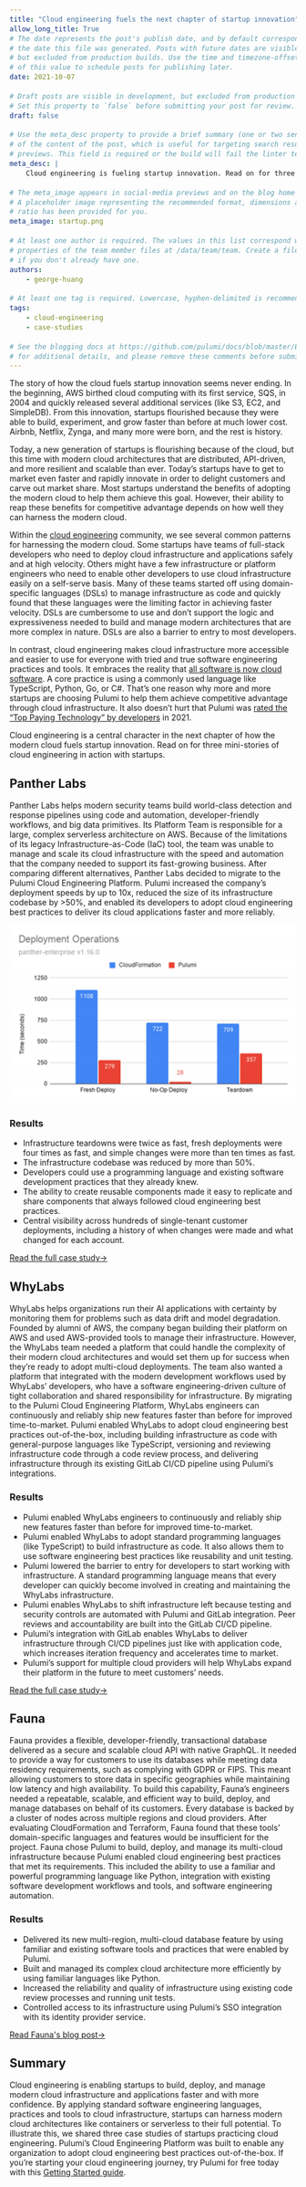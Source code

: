```yaml
---
title: "Cloud engineering fuels the next chapter of startup innovation"
allow_long_title: True
# The date represents the post's publish date, and by default corresponds with
# the date this file was generated. Posts with future dates are visible in development,
# but excluded from production builds. Use the time and timezone-offset portions of
# of this value to schedule posts for publishing later.
date: 2021-10-07

# Draft posts are visible in development, but excluded from production builds.
# Set this property to `false` before submitting your post for review.
draft: false

# Use the meta_desc property to provide a brief summary (one or two sentences)
# of the content of the post, which is useful for targeting search results or social-media
# previews. This field is required or the build will fail the linter test.
meta_desc: |
    Cloud engineering is fueling startup innovation. Read on for three mini-stories of cloud engineering in action with startups.

# The meta_image appears in social-media previews and on the blog home page.
# A placeholder image representing the recommended format, dimensions and aspect
# ratio has been provided for you.
meta_image: startup.png

# At least one author is required. The values in this list correspond with the `id`
# properties of the team member files at /data/team/team. Create a file for yourself
# if you don't already have one.
authors:
    - george-huang

# At least one tag is required. Lowercase, hyphen-delimited is recommended.
tags:
    - cloud-engineering
    - case-studies

# See the blogging docs at https://github.com/pulumi/docs/blob/master/BLOGGING.md.
# for additional details, and please remove these comments before submitting for review.
---
```

The story of how the cloud fuels startup innovation seems never ending. In the beginning, AWS birthed cloud computing with its first service, SQS, in 2004 and quickly released several additional services (like S3, EC2, and SimpleDB). From this innovation, startups flourished because they were able to build, experiment, and grow faster than before at much lower cost. Airbnb, Netflix, Zynga, and many more were born, and the rest is history.

Today, a new generation of startups is flourishing because of the cloud, but this time with modern cloud architectures that are distributed, API-driven, and more resilient and scalable than ever. Today’s startups have to get to market even faster and rapidly innovate in order to delight customers and carve out market share. Most startups understand the benefits of adopting the modern cloud to help them achieve this goal. However, their ability to reap these benefits for competitive advantage depends on how well they can harness the modern cloud.

Within the [cloud engineering](/cloud-engineering/) community, we see several common patterns for harnessing the modern cloud. Some startups have teams of full-stack developers who need to deploy cloud infrastructure and applications safely and at high velocity. Others might have a few infrastructure or platform engineers who need to enable other developers to use cloud infrastructure easily on a self-serve basis. Many of these teams started off using domain-specific languages (DSLs) to manage infrastructure as code and quickly found that these languages were the limiting factor in achieving faster velocity. DSLs are cumbersome to use and don’t support the logic and expressiveness needed to build and manage modern architectures that are more complex in nature. DSLs are also a barrier to entry to most developers.

In contrast, cloud engineering makes cloud infrastructure more accessible and easier to use for everyone with tried and true software engineering practices and tools. It embraces the reality that [all software is now cloud software](/blog/future-of-cloud-engineering/). A core practice is using a commonly used language like TypeScript, Python, Go, or C#. That’s one reason why more and more startups are choosing Pulumi to help them achieve competitive advantage through cloud infrastructure. It also doesn’t hurt that Pulumi was [rated the “Top Paying Technology” by developers](https://insights.stackoverflow.com/survey/2021#top-paying-technologies-other-tools) in 2021.

Cloud engineering is a central character in the next chapter of how the modern cloud fuels startup innovation. Read on for three mini-stories of cloud engineering in action with startups.

## Panther Labs

Panther Labs helps modern security teams build world-class detection and response pipelines using code and automation, developer-friendly workflows, and big data primitives. Its Platform Team is responsible for a large, complex serverless architecture on AWS. Because of the limitations of its legacy Infrastructure-as-Code (IaC) tool, the team was unable to manage and scale its cloud infrastructure with the speed and automation that the company needed to support its fast-growing business. After comparing different alternatives, Panther Labs decided to migrate to the Pulumi Cloud Engineering Platform. Pulumi increased the company’s deployment speeds by up to 10x, reduced the size of its infrastructure codebase by >50%, and enabled its developers to adopt cloud engineering best practices to deliver its cloud applications faster and more reliably.

[![Pulumi vs. DSL](pulumi_v_cf.png)](/case-studies/panther-labs)

### Results

- Infrastructure teardowns were twice as fast, fresh deployments were four times as fast, and simple changes were more than ten times as fast.
- The infrastructure codebase was reduced by more than 50%.
- Developers could use a programming language and existing software development practices that they already knew.
- The ability to create reusable components made it easy to replicate and share components that always followed cloud engineering best practices.
- Central visibility across hundreds of single-tenant customer deployments, including a history of when changes were made and what changed for each account.

[Read the full case study→](/case-studies/panther-labs)

## WhyLabs

WhyLabs helps organizations run their AI applications with certainty by monitoring them for problems such as data drift and model degradation. Founded by alumni of AWS, the company began building their platform on AWS and used AWS-provided tools to manage their infrastructure. However, the WhyLabs team needed a platform that could handle the complexity of their modern cloud architectures and would set them up for success when they’re ready to adopt multi-cloud deployments. The team also wanted a platform that integrated with the modern development workflows used by WhyLabs’ developers, who have a software engineering-driven culture of tight collaboration and shared responsibility for infrastructure. By migrating to the Pulumi Cloud Engineering Platform, WhyLabs engineers can continuously and reliably ship new features faster than before for improved time-to-market. Pulumi enabled WhyLabs to adopt cloud engineering best practices out-of-the-box, including building infrastructure as code with general-purpose languages like TypeScript, versioning and reviewing infrastructure code through a code review process, and delivering infrastructure through its existing GitLab CI/CD pipeline using Pulumi’s integrations.

### Results

- Pulumi enabled WhyLabs engineers to continuously and reliably ship new features faster than before for improved time-to-market.
- Pulumi enabled WhyLabs to adopt standard programming languages (like TypeScript) to build infrastructure as code. It also allows them to use software engineering best practices like reusability and unit testing.
- Pulumi lowered the barrier to entry for developers to start working with infrastructure. A standard programming language means that every developer can quickly become involved in creating and maintaining the WhyLabs infrastructure.
- Pulumi enables WhyLabs to shift infrastructure left because testing and security controls are automated with Pulumi and GitLab integration. Peer reviews and accountability are built into the GitLab CI/CD pipeline.
- Pulumi’s integration with GitLab enables WhyLabs to deliver infrastructure through CI/CD pipelines just like with application code, which increases iteration frequency and accelerates time to market.
- Pulumi’s support for multiple cloud providers will help WhyLabs expand their platform in the future to meet customers’ needs.

[Read the full case study→](/case-studies/whylabs)

## Fauna

Fauna provides a flexible, developer-friendly, transactional database delivered as a secure and scalable cloud API with native GraphQL. It needed to provide a way for customers to use its databases while meeting data residency requirements, such as complying with GDPR or FIPS. This meant allowing customers to store data in specific geographies while maintaining low latency and high availability. To build this capability, Fauna’s engineers needed a repeatable, scalable, and efficient way to build, deploy, and manage databases on behalf of its customers. Every database is backed by a cluster of nodes across multiple regions and cloud providers. After evaluating CloudFormation and Terraform, Fauna found that these tools’ domain-specific languages and features would be insufficient for the project. Fauna chose Pulumi to build, deploy, and manage its multi-cloud infrastructure because Pulumi enabled cloud engineering best practices that met its requirements. This included the ability to use a familiar and powerful programming language like Python, integration with existing software development workflows and tools, and software engineering automation.

### Results

- Delivered its new multi-region, multi-cloud database feature by using familiar and existing software tools and practices that were enabled by Pulumi.
- Built and managed its complex cloud architecture more efficiently by using familiar languages like Python.
- Increased the reliability and quality of infrastructure using existing code review processes and running unit tests.
- Controlled access to its infrastructure using Pulumi’s SSO integration with its identity provider service.

[Read Fauna's blog post→](https://web.archive.org/web/20250516064352/https://fauna.com/blog/building-faunas-gdpr-compliant-distributed-and-scalable-database)

## Summary

Cloud engineering is enabling startups to build, deploy, and manage modern cloud infrastructure and applications faster and with more confidence. By applying standard software engineering languages, practices and tools to cloud infrastructure, startups can harness modern cloud architectures like containers or serverless to their full potential. To illustrate this, we shared three case studies of startups practicing cloud engineering. Pulumi’s Cloud Engineering Platform was built to enable any organization to adopt cloud engineering best practices out-of-the-box. If you’re starting your cloud engineering journey, try Pulumi for free today with this [Getting Started guide](/docs/get-started/).
